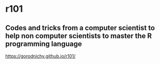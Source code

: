 # r101

## Codes and tricks from a computer scientist to help non computer scientists to master the R programming language

https://gorodnichy.github.io/r101/
